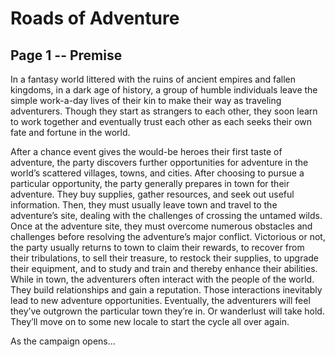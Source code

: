 # Roads of Adventure

## Page 1 -- Premise

In a fantasy world littered with the ruins of ancient empires and fallen kingdoms, in a dark age of history, a group of humble individuals leave the simple work-a-day lives of their kin to make their way as traveling adventurers. Though they start as strangers to each other, they soon learn to work together and eventually trust each other as each seeks their own fate and fortune in the world.

After a chance event gives the would-be heroes their first taste of adventure, the party discovers further opportunities for adventure in the world’s scattered villages, towns, and cities. After choosing to pursue a particular opportunity, the party generally prepares in town for their adventure. They buy supplies, gather resources, and seek out useful information. Then, they must usually leave town and travel to the adventure’s site, dealing with the challenges of crossing the untamed wilds. Once at the adventure site, they must overcome numerous obstacles and challenges before resolving the adventure’s major conflict. Victorious or not, the party usually returns to town to claim their rewards, to recover from their tribulations, to sell their treasure, to restock their supplies, to upgrade their equipment, and to study and train and thereby enhance their abilities. While in town, the adventurers often interact with the people of the world. They build relationships and gain a reputation. Those interactions inevitably lead to new adventure opportunities. Eventually, the adventurers will feel they’ve outgrown the particular town they’re in. Or wanderlust will take hold. They’ll move on to some new locale to start the cycle all over again.

As the campaign opens…